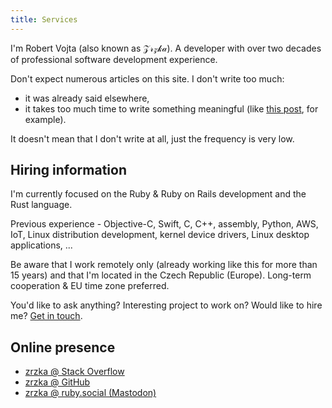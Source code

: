 ```yaml
---
title: Services
---
```


I'm Robert Vojta (also known as 𝒵𝓇𝓏𝓀𝒶). A developer with over two
decades of professional software development experience.

Don't expect numerous articles on this site. I don't write too much:

* it was already said elsewhere,
* it takes too much time to write something meaningful (like
[this post](/aws-journey-api-gateway-lambda-vpc-performance/), for example).

It doesn't mean that I don't write at all, just the frequency is very low.

## Hiring information

I'm currently focused on the Ruby & Ruby on Rails development and the Rust language.

Previous experience - Objective-C, Swift, C, C++, assembly, Python, AWS, IoT, Linux distribution development,
kernel device drivers, Linux desktop applications, ... 

Be aware that I work remotely only (already working like this for more than 15 years)
and that I'm located in the Czech Republic (Europe). Long-term cooperation & EU time zone preferred.

You'd like to ask anything? Interesting project to work on? Would like to hire
me? [Get in touch](mailto:rvojta@me.com).

## Online presence

* [zrzka @ Stack Overflow](https://stackoverflow.com/users/581190/zrzka)
* [zrzka @ GitHub](https://github.com/zrzka)
* <a rel="me" href="https://ruby.social/@zrzka">zrzka @ ruby.social (Mastodon)</a>
